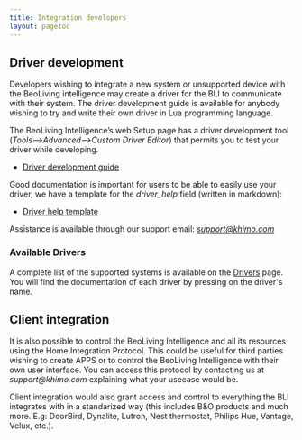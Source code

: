 ```yaml
---
title: Integration developers
layout: pagetoc
---
```


## Driver development
Developers wishing to integrate a new system or unsupported device with the BeoLiving intelligence may create a driver for the BLI to communicate with their system. The driver development guide is available for anybody wishing to try and write their own driver in Lua programming language. 

The BeoLiving Intelligence’s web Setup page has a driver development tool (_Tools–>Advanced–>Custom Driver Editor_) that permits you to test your driver while developing.

+ [Driver development guide](/bli-guides/developers-guides/driverDevelopmentGuide)

Good documentation is important for users to be able to easily use your driver, we have a template for the *driver_help* field (written in markdown):

+ [Driver help template](/bli-guides/developers-guides/drivers_help_TEMPLATE) 

Assistance is available through our support email: *support@khimo.com*

### Available Drivers
A complete list of the supported systems is available on the [Drivers](/help_drivers) page. You will find the documentation of each driver by pressing on the driver's name.


## Client integration
It is also possible to control the BeoLiving Intelligence and all its resources using the Home Integration Protocol. This could be useful for third parties wishing to create APPS or to control the BeoLiving Intelligence with their own user interface. You can access this protocol by contacting us at _support@khimo.com_ explaining what your usecase would be. 

Client integration would also grant access and control to everything the BLI integrates with in a standarized way (this includes B&O products and much more. E.g: DoorBird, Dynalite, Lutron, Nest thermostat, Philips Hue, Vantage, Velux, etc.).